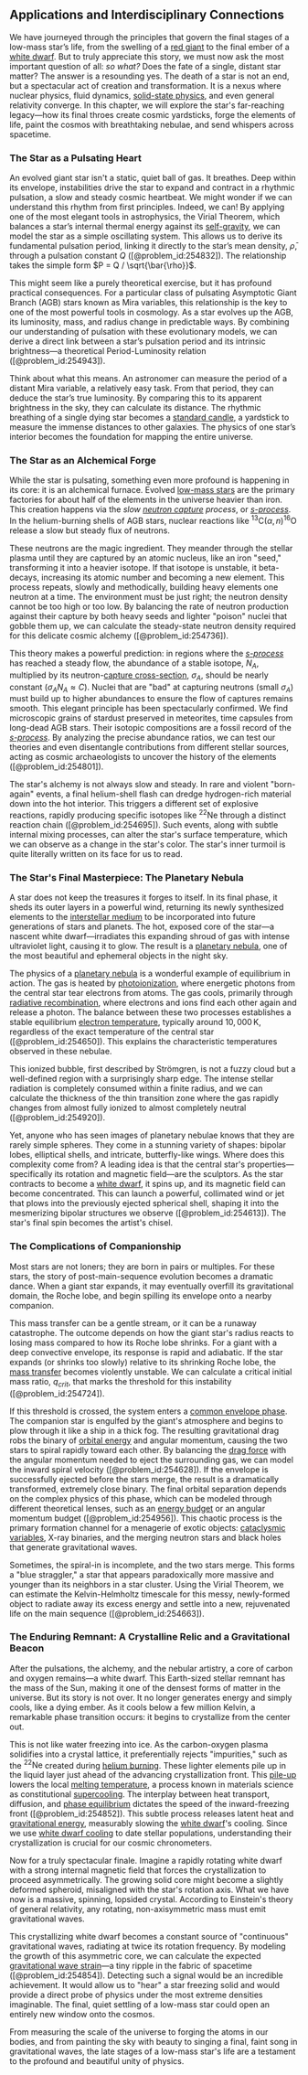 ## Applications and Interdisciplinary Connections

We have journeyed through the principles that govern the final stages of a low-mass star’s life, from the swelling of a [red giant](@article_id:158245) to the final ember of a [white dwarf](@article_id:146102). But to truly appreciate this story, we must now ask the most important question of all: *so what?* Does the fate of a single, distant star matter? The answer is a resounding yes. The death of a star is not an end, but a spectacular act of creation and transformation. It is a nexus where nuclear physics, fluid dynamics, [solid-state physics](@article_id:141767), and even general relativity converge. In this chapter, we will explore the star's far-reaching legacy—how its final throes create cosmic yardsticks, forge the elements of life, paint the cosmos with breathtaking nebulae, and send whispers across spacetime.

### The Star as a Pulsating Heart

An evolved giant star isn't a static, quiet ball of gas. It breathes. Deep within its envelope, instabilities drive the star to expand and contract in a rhythmic pulsation, a slow and steady cosmic heartbeat. We might wonder if we can understand this rhythm from first principles. Indeed, we can! By applying one of the most elegant tools in astrophysics, the Virial Theorem, which balances a star’s internal thermal energy against its [self-gravity](@article_id:270521), we can model the star as a simple oscillating system. This allows us to derive its fundamental pulsation period, linking it directly to the star’s mean density, $\bar{\rho}$, through a pulsation constant $Q$ ([@problem_id:254832]). The relationship takes the simple form $P = Q / \sqrt{\bar{\rho}}$.

This might seem like a purely theoretical exercise, but it has profound practical consequences. For a particular class of pulsating Asymptotic Giant Branch (AGB) stars known as Mira variables, this relationship is the key to one of the most powerful tools in cosmology. As a star evolves up the AGB, its luminosity, mass, and radius change in predictable ways. By combining our understanding of pulsation with these evolutionary models, we can derive a direct link between a star’s pulsation period and its intrinsic brightness—a theoretical Period-Luminosity relation ([@problem_id:254943]).

Think about what this means. An astronomer can measure the period of a distant Mira variable, a relatively easy task. From that period, they can deduce the star’s true luminosity. By comparing this to its apparent brightness in the sky, they can calculate its distance. The rhythmic breathing of a single dying star becomes a [standard candle](@article_id:160787), a yardstick to measure the immense distances to other galaxies. The physics of one star’s interior becomes the foundation for mapping the entire universe.

### The Star as an Alchemical Forge

While the star is pulsating, something even more profound is happening in its core: it is an alchemical furnace. Evolved [low-mass stars](@article_id:160946) are the primary factories for about half of the elements in the universe heavier than iron. This creation happens via the *slow [neutron capture](@article_id:160544) process*, or *[s-process](@article_id:157095)*. In the helium-burning shells of AGB stars, nuclear reactions like $^{13}\text{C}(\alpha,n)^{16}\text{O}$ release a slow but steady flux of neutrons.

These neutrons are the magic ingredient. They meander through the stellar plasma until they are captured by an atomic nucleus, like an iron "seed," transforming it into a heavier isotope. If that isotope is unstable, it beta-decays, increasing its atomic number and becoming a new element. This process repeats, slowly and methodically, building heavy elements one neutron at a time. The environment must be just right; the neutron density cannot be too high or too low. By balancing the rate of neutron production against their capture by both heavy seeds and lighter "poison" nuclei that gobble them up, we can calculate the steady-state neutron density required for this delicate cosmic alchemy ([@problem_id:254736]).

This theory makes a powerful prediction: in regions where the *[s-process](@article_id:157095)* has reached a steady flow, the abundance of a stable isotope, $N_A$, multiplied by its neutron-[capture cross-section](@article_id:263043), $\sigma_A$, should be nearly constant ($\sigma_A N_A \approx C$). Nuclei that are "bad" at capturing neutrons (small $\sigma_A$) must build up to higher abundances to ensure the flow of captures remains smooth. This elegant principle has been spectacularly confirmed. We find microscopic grains of stardust preserved in meteorites, time capsules from long-dead AGB stars. Their isotopic compositions are a fossil record of the *[s-process](@article_id:157095)*. By analyzing the precise abundance ratios, we can test our theories and even disentangle contributions from different stellar sources, acting as cosmic archaeologists to uncover the history of the elements ([@problem_id:254801]).

The star's alchemy is not always slow and steady. In rare and violent "born-again" events, a final helium-shell flash can dredge hydrogen-rich material down into the hot interior. This triggers a different set of explosive reactions, rapidly producing specific isotopes like $^{22}\text{Ne}$ through a distinct reaction chain ([@problem_id:254695]). Such events, along with subtle internal mixing processes, can alter the star's surface temperature, which we can observe as a change in the star's color. The star's inner turmoil is quite literally written on its face for us to read.

### The Star's Final Masterpiece: The Planetary Nebula

A star does not keep the treasures it forges to itself. In its final phase, it sheds its outer layers in a powerful wind, returning its newly synthesized elements to the [interstellar medium](@article_id:149537) to be incorporated into future generations of stars and planets. The hot, exposed core of the star—a nascent white dwarf—irradiates this expanding shroud of gas with intense ultraviolet light, causing it to glow. The result is a [planetary nebula](@article_id:160756), one of the most beautiful and ephemeral objects in the night sky.

The physics of a [planetary nebula](@article_id:160756) is a wonderful example of equilibrium in action. The gas is heated by [photoionization](@article_id:157376), where energetic photons from the central star tear electrons from atoms. The gas cools, primarily through [radiative recombination](@article_id:180965), where electrons and ions find each other again and release a photon. The balance between these two processes establishes a stable equilibrium [electron temperature](@article_id:179786), typically around $10,000 \, \text{K}$, regardless of the exact temperature of the central star ([@problem_id:254650]). This explains the characteristic temperatures observed in these nebulae.

This ionized bubble, first described by Strömgren, is not a fuzzy cloud but a well-defined region with a surprisingly sharp edge. The intense stellar radiation is completely consumed within a finite radius, and we can calculate the thickness of the thin transition zone where the gas rapidly changes from almost fully ionized to almost completely neutral ([@problem_id:254920]).

Yet, anyone who has seen images of planetary nebulae knows that they are rarely simple spheres. They come in a stunning variety of shapes: bipolar lobes, elliptical shells, and intricate, butterfly-like wings. Where does this complexity come from? A leading idea is that the central star's properties—specifically its rotation and magnetic field—are the sculptors. As the star contracts to become a [white dwarf](@article_id:146102), it spins up, and its magnetic field can become concentrated. This can launch a powerful, collimated wind or jet that plows into the previously ejected spherical shell, shaping it into the mesmerizing bipolar structures we observe ([@problem_id:254613]). The star's final spin becomes the artist's chisel.

### The Complications of Companionship

Most stars are not loners; they are born in pairs or multiples. For these stars, the story of post-main-sequence evolution becomes a dramatic dance. When a giant star expands, it may eventually overfill its gravitational domain, the Roche lobe, and begin spilling its envelope onto a nearby companion.

This mass transfer can be a gentle stream, or it can be a runaway catastrophe. The outcome depends on how the giant star's radius reacts to losing mass compared to how its Roche lobe shrinks. For a giant with a deep convective envelope, its response is rapid and adiabatic. If the star expands (or shrinks too slowly) relative to its shrinking Roche lobe, the [mass transfer](@article_id:150586) becomes violently unstable. We can calculate a critical initial mass ratio, $q_{crit}$, that marks the threshold for this instability ([@problem_id:254724]).

If this threshold is crossed, the system enters a [common envelope phase](@article_id:158206). The companion star is engulfed by the giant's atmosphere and begins to plow through it like a ship in a thick fog. The resulting gravitational drag robs the binary of [orbital energy](@article_id:157987) and angular momentum, causing the two stars to spiral rapidly toward each other. By balancing the [drag force](@article_id:275630) with the angular momentum needed to eject the surrounding gas, we can model the inward spiral velocity ([@problem_id:254628]). If the envelope is successfully ejected before the stars merge, the result is a dramatically transformed, extremely close binary. The final orbital separation depends on the complex physics of this phase, which can be modeled through different theoretical lenses, such as an [energy budget](@article_id:200533) or an angular momentum budget ([@problem_id:254956]). This chaotic process is the primary formation channel for a menagerie of exotic objects: [cataclysmic variables](@article_id:157331), X-ray binaries, and the merging neutron stars and black holes that generate gravitational waves.

Sometimes, the spiral-in is incomplete, and the two stars merge. This forms a "blue straggler," a star that appears paradoxically more massive and younger than its neighbors in a star cluster. Using the Virial Theorem, we can estimate the Kelvin-Helmholtz timescale for this messy, newly-formed object to radiate away its excess energy and settle into a new, rejuvenated life on the main sequence ([@problem_id:254663]).

### The Enduring Remnant: A Crystalline Relic and a Gravitational Beacon

After the pulsations, the alchemy, and the nebular artistry, a core of carbon and oxygen remains—a white dwarf. This Earth-sized stellar remnant has the mass of the Sun, making it one of the densest forms of matter in the universe. But its story is not over. It no longer generates energy and simply cools, like a dying ember. As it cools below a few million Kelvin, a remarkable phase transition occurs: it begins to crystallize from the center out.

This is not like water freezing into ice. As the carbon-oxygen plasma solidifies into a crystal lattice, it preferentially rejects "impurities," such as the $^{22}\text{Ne}$ created during [helium burning](@article_id:161255). These lighter elements pile up in the liquid layer just ahead of the advancing crystallization front. This [pile-up](@article_id:202928) lowers the local [melting temperature](@article_id:195299), a process known in materials science as constitutional [supercooling](@article_id:145710). The interplay between heat transport, diffusion, and [phase equilibrium](@article_id:136328) dictates the speed of the inward-freezing front ([@problem_id:254852]). This subtle process releases latent heat and [gravitational energy](@article_id:193232), measurably slowing the [white dwarf](@article_id:146102)'s cooling. Since we use [white dwarf cooling](@article_id:161374) to date stellar populations, understanding their crystallization is crucial for our cosmic chronometers.

Now for a truly spectacular finale. Imagine a rapidly rotating white dwarf with a strong internal magnetic field that forces the crystallization to proceed asymmetrically. The growing solid core might become a slightly deformed spheroid, misaligned with the star's rotation axis. What we have now is a massive, spinning, lopsided crystal. According to Einstein's theory of general relativity, any rotating, non-axisymmetric mass must emit gravitational waves.

This crystallizing white dwarf becomes a constant source of "continuous" gravitational waves, radiating at twice its rotation frequency. By modeling the growth of this asymmetric core, we can calculate the expected [gravitational wave strain](@article_id:260840)—a tiny ripple in the fabric of spacetime ([@problem_id:254854]). Detecting such a signal would be an incredible achievement. It would allow us to "hear" a star freezing solid and would provide a direct probe of physics under the most extreme densities imaginable. The final, quiet settling of a low-mass star could open an entirely new window onto the cosmos.

From measuring the scale of the universe to forging the atoms in our bodies, and from painting the sky with beauty to singing a final, faint song in gravitational waves, the late stages of a low-mass star's life are a testament to the profound and beautiful unity of physics.